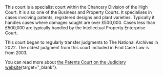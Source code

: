 This court is a specialist court within the Chancery Division of the High Court. It is also one of the Business and Property Courts. It specialises in cases involving patents, registered designs and plant varieties. Typically it handles cases where damages sought are over £500,000. Cases less than £500,000 are typically handled by the Intellectual Property Enterprise Court.

This court began to regularly transfer judgments to The National Archives in 2022. The oldest judgment from this court included in Find Case Law is from 2003.

You can read more about [the Patents Court on the Judiciary website](https://www.judiciary.uk/courts-and-tribunals/business-and-property-courts/business-list-general-chancery/intellectual-property-list/patents-court/){target="\_blank"}.
